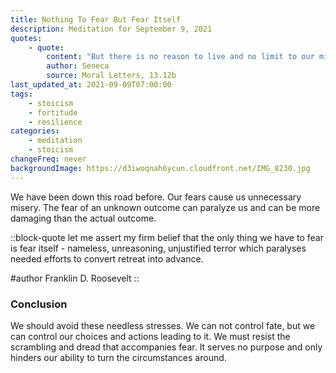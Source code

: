 ```yaml
---
title: Nothing To Fear But Fear Itself
description: Meditation for September 9, 2021
quotes:
    - quote:
        content: "But there is no reason to live and no limit to our miseries if we let our fears predominate."
        author: Seneca
        source: Moral Letters, 13.12b
last_updated_at: 2021-09-09T07:00:00
tags:
    - stoicism
    - fortitude
    - resilience
categories:
    - meditation
    - stoicism
changeFreq: never
backgroundImage: https://d3iwoqnah6ycun.cloudfront.net/IMG_8230.jpg
---
```


We have been down this road before. Our fears cause us unnecessary misery. The fear of an unknown outcome can paralyze 
us and can be more damaging than the actual outcome.

::block-quote
let me assert my firm belief that the only thing we have to fear is fear itself -
nameless, unreasoning, unjustified terror which paralyses needed efforts to convert retreat into advance.

#author
Franklin D. Roosevelt
::

### Conclusion

We should avoid these needless stresses. We can not control fate, but we can control our choices and actions leading to 
it. We must resist the scrambling and dread that accompanies fear. It serves no purpose and only hinders our ability to 
turn the circumstances around.
